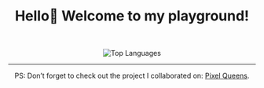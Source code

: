 <div align="center"> 

  
  # Hello👋 Welcome to my playground! 
  
<br>

![Top Languages](https://github-readme-stats.vercel.app/api/top-langs/?username=Limnosa&layout=compact&theme=tokyonight)

---

PS: Don’t forget to check out the project I collaborated on: [Pixel Queens](https://github.com/elisinwonderlnd/Pixel-Queens).
</div>
